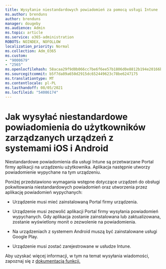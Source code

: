 ```yaml
---
title: Wysyłanie niestandardowych powiadomień za pomocą usługi Intune
ms.author: brenduns
author: brenduns
manager: dougeby
ms.audience: Admin
ms.topic: article
ms.service: o365-administration
ROBOTS: NOINDEX, NOFOLLOW
localization_priority: Normal
ms.collection: Adm_O365
ms.custom:
- "9000679"
- "2565"
ms.openlocfilehash: 58acaa29f9d0b066cc7be6f6ee57b1806d0e8812b194e20166b133b7715226a8
ms.sourcegitcommit: b5f7da89a650d2915dc652449623c78be6247175
ms.translationtype: MT
ms.contentlocale: pl-PL
ms.lasthandoff: 08/05/2021
ms.locfileid: "54086174"
---
```

# <a name="how-to-send-custom-notifications-to-the-users-of-managed-ios-and-android-devices"></a>Jak wysyłać niestandardowe powiadomienia do użytkowników zarządzanych urządzeń z systemami iOS i Android

Niestandardowe powiadomienia dla usługi Intune są przetwarzane Portal firmy aplikacji na urządzeniu użytkownika. Aplikacja następnie utworzy powiadomienie wypychane na tym urządzeniu.

Poniżej przedstawiono wymagania wstępne dotyczące urządzeń do obsługi pokwitowania niestandardowych powiadomień oraz utworzenia przez aplikację powiadomień wypychanych:

- Urządzenie musi mieć zainstalowaną Portal firmy urządzenia.  

- Urządzenie musi zezwolić aplikacji Portal firmy wysyłania powiadomień wypychanych. Gdy aplikacja zostanie zainstalowana lub zaktualizowana, zostanie wyświetlony monit o zezwolenie na powiadomienia.

- Na urządzeniach z systemem Android muszą być zainstalowane usługi Google Play.

- Urządzenie musi zostać zarejestrowane w usłudze Intune.

Aby uzyskać więcej informacji, w tym na temat wysyłania wiadomości, zapoznaj się z [dokumentacją funkcji.](https://docs.microsoft.com/intune/custom-notifications)
